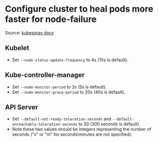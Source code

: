 # Configure cluster to heal pods more faster for node-failure

Source: [kubespray docs](https://github.com/kubernetes-sigs/kubespray/blob/master/docs/kubernetes-reliability.md)

## Kubelet

- Set `--node-status-update-frequency` to 4s (10s is default).

## Kube-controller-manager

- Set `--node-monitor-period` to 2s (5s is default).
- Set `--node-monitor-grace-period` to 20s (40s is default).

## API Server

- Set `--default-not-ready-toleration-seconds` and `--default-unreachable-toleration-seconds` to 30 (300 seconds is default).
- Note these two values should be integers representing the number of seconds ("s" or "m" for seconds\minutes are not specified).
